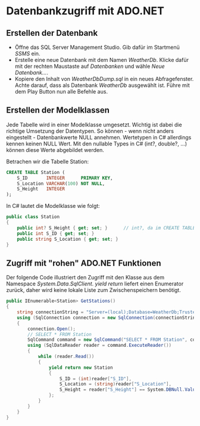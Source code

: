 # Datenbankzugriff mit ADO.NET

## Erstellen der Datenbank
- Öffne das SQL Server Management Studio. Gib dafür im Startmenü *SSMS* ein.
- Erstelle eine neue Datenbank mit dem Namen *WeatherDb*. Klicke dafür mit der rechten Maustaste auf *Datenbanken*
  und wähle *Neue Datenbank...*.
- Kopiere den Inhalt von *WeatherDbDump.sql* in ein neues Abfragefenster. Achte darauf, dass als Datenbank
  *WeatherDb* ausgewählt ist. Führe mit dem Play Button nun alle Befehle aus.

## Erstellen der Modelklassen
Jede Tabelle wird in einer Modelklasse umgesetzt. Wichtig ist dabei die richtige Umsetzung der Datentypen.
So können - wenn nicht anders eingestellt - Datenbankwerte NULL annehmen. Wertetypen in C# allerdings 
kennen keinen NULL Wert. Mit den nullable Types in C# (int?, double?, ...) können diese Werte abgebildet werden.

Betrachen wir die Tabelle Station:
```sql
CREATE TABLE Station (
	S_ID       INTEGER      PRIMARY KEY,
	S_Location VARCHAR(100) NOT NULL,
	S_Height   INTEGER
);
```

In C# lautet die Modelklasse wie folgt:
```c#
public class Station
{
	public int? S_Height { get; set; }      // int?, da im CREATE TABLE NULL Werte erlaubt sind.
	public int S_ID { get; set; }
	public string S_Location { get; set; }   
}
```

## Zugriff mit "rohen" ADO.NET Funktionen
Der folgende Code illustriert den Zugriff mit den Klasse aus dem Namespace *System.Data.SqlClient*.
*yield return* liefert einen Enumerator zurück, daher wird keine lokale Liste zum Zwischenspeichern benötigt.
```c#
public IEnumerable<Station> GetStations()
{
	string connectionString = "Server=(local);Database=WeatherDb;Trusted_Connection=True;";
	using (SqlConnection connection = new SqlConnection(connectionString))
	{
		connection.Open();
		// SELECT * FROM Station
		SqlCommand command = new SqlCommand("SELECT * FROM Station", connection);		
		using (SqlDataReader reader = command.ExecuteReader())
		{
			while (reader.Read())
			{
				yield return new Station
				{
					S_ID = (int)reader["S_ID"],
					S_Location = (string)reader["S_Location"],
					S_Height = reader["S_Height"] == System.DBNull.Value ? null : (int?)reader["S_Height"]
				};
			}
		}
	}
}
```


